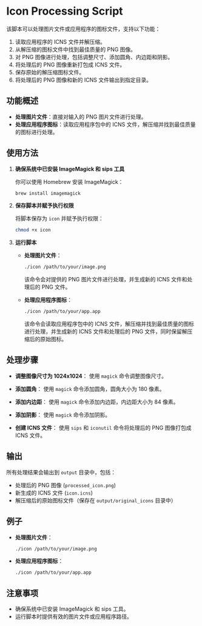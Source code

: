 # Icon Processing Script

该脚本可以处理图片文件或应用程序的图标文件，支持以下功能：
1. 读取应用程序的 ICNS 文件并解压缩。
2. 从解压缩的图标文件中找到最佳质量的 PNG 图像。
3. 对 PNG 图像进行处理，包括调整尺寸、添加圆角、内边距和阴影。
4. 将处理后的 PNG 图像重新打包成 ICNS 文件。
5. 保存原始的解压缩图标文件。
6. 将处理后的 PNG 图像和新的 ICNS 文件输出到指定目录。

## 功能概述

- **处理图片文件**：直接对输入的 PNG 图片文件进行处理。
- **处理应用程序图标**：读取应用程序包中的 ICNS 文件，解压缩并找到最佳质量的图标进行处理。

## 使用方法

1. **确保系统中已安装 ImageMagick 和 sips 工具**

   你可以使用 Homebrew 安装 ImageMagick：
   ```bash
   brew install imagemagick
   ```

2. **保存脚本并赋予执行权限**

   将脚本保存为 `icon` 并赋予执行权限：
   ```bash
   chmod +x icon
   ```

3. **运行脚本**

   - **处理图片文件**：
     ```bash
     ./icon /path/to/your/image.png
     ```
     该命令会对提供的 PNG 图片文件进行处理，并生成新的 ICNS 文件和处理后的 PNG 文件。

   - **处理应用程序图标**：
     ```bash
     ./icon /path/to/your/app.app
     ```
     该命令会读取应用程序包中的 ICNS 文件，解压缩并找到最佳质量的图标进行处理，并生成新的 ICNS 文件和处理后的 PNG 文件，同时保留解压缩后的原始图标。

## 处理步骤

- **调整图像尺寸为 1024x1024**：
  使用 `magick` 命令调整图像尺寸。

- **添加圆角**：
  使用 `magick` 命令添加圆角，圆角大小为 180 像素。

- **添加内边距**：
  使用 `magick` 命令添加内边距，内边距大小为 84 像素。

- **添加阴影**：
  使用 `magick` 命令添加阴影。

- **创建 ICNS 文件**：
  使用 `sips` 和 `iconutil` 命令将处理后的 PNG 图像打包成 ICNS 文件。

## 输出

所有处理结果会输出到 `output` 目录中，包括：
- 处理后的 PNG 图像 (`processed_icon.png`)
- 新生成的 ICNS 文件 (`icon.icns`)
- 解压缩后的原始图标文件（保存在 `output/original_icons` 目录中）

## 例子

- **处理图片文件**：
  ```bash
  ./icon /path/to/your/image.png
  ```

- **处理应用程序图标**：
  ```bash
  ./icon /path/to/your/app.app
  ```

## 注意事项

- 确保系统中已安装 ImageMagick 和 sips 工具。
- 运行脚本时提供有效的图片文件或应用程序路径。